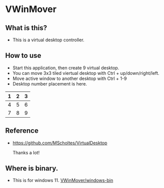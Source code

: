 # VWinMover

## What is this?
- This is a virtual desktop controller.
## How to use
- Start this application, then create 9 virtual desktop.
- You can move 3x3 tiled viertual desktop with Ctrl + up/down/right/left.
- Move active window to another desktop with Ctrl + 1-9
- Desktop number placement is here.
  
 | 1 | 2 | 3 | 
 |:-:|:-:|:-:|
 | 4 | 5 | 6 | 
 | 7 | 8 | 9 | 

## Reference
- https://github.com/MScholtes/VirtualDesktop

  Thanks a lot!
  
## Where is binary.
- This is for windows 11.
[VWinMover/windows-bin](https://github.com/htakahisa/VWinMover/tree/main/VWinMover/windows-bin)
